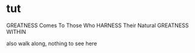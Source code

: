 # tut
GREATNESS Comes To Those Who HARNESS Their Natural GREATNESS WITHIN

also walk along, nothing to see here
